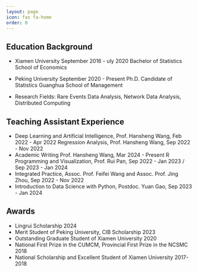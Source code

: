 ```yaml
---
layout: page
icon: fas fa-home
order: 0
---
```

## Education Background
- Xiamen University September 2016 - uly 2020
Bachelor of Statistics  School of Economics

- Peking University September 2020 - Present
Ph.D. Candidate of Statistics  Guanghua School of Management 

- Research Fields: 
Rare Events Data Analysis, Network Data Analysis, Distributed Computing 

## Teaching Assistant Experience                                                                                  
- Deep Learning and Artificial Intelligence, Prof. Hansheng Wang, Feb 2022 - Apr 2022
Regression Analysis, Prof. Hansheng Wang, Sep 2022 - Nov 2022
- Academic Writing Prof. Hansheng Wang, Mar 2024 - Present
R Programming and Visualization, Prof. Rui Pan, Sep 2022 - Jan 2023 / Sep 2023 - Jan 2024
- Integrated Practice, Assoc. Prof. Feifei Wang and Assoc. Prof. Jing Zhou, Sep 2022 - Nov 2022
- Introduction to Data Science with Python, Postdoc. Yuan Gao, Sep 2023 - Jan 2024


## Awards
- Lingrui Scholarship 2024
- Merit Student of Peking University, CIB Scholarship 2023
- Outstanding Graduate Student of Xiamen University 2020
- National First Prize in the CUMCM, Provincial First Prize in the NCSMC 2018
- National Scholarship and Excellent Student of Xiamen University 2017-2018
